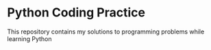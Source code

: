 # Python Coding Practice

This repository contains my solutions to programming problems while learning Python
